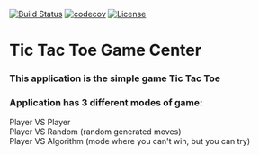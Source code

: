 [![Build Status](https://travis-ci.org/KoliushkoArtem/Tic-Tac-Toe-Game-.svg?branch=main)](https://travis-ci.org/KoliushkoArtem/Tic-Tac-Toe-Game)
[![codecov](https://codecov.io/gh/KoliushkoArtem/Tic-Tac-Toe-Game/branch/master/graph/badge.svg?token=82WV8Y3629)](https://codecov.io/gh/KoliushkoArtem/Tic-Tac-Toe-Game)
[![License](https://img.shields.io/badge/License-Apache%202.0-blue.svg)](https://opensource.org/licenses/Apache-2.0)

# Tic Tac Toe Game Center
### This application is the simple game Tic Tac Toe
### Application has 3 different modes of game:
Player VS Player<br>
Player VS Random (random generated moves)<br>
Player VS Algorithm (mode where you can't win, but you can try)<br>
